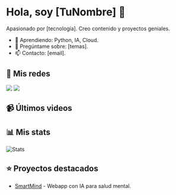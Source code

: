 # Hola, soy [TuNombre] 👋

Apasionado por [tecnología]. Creo contenido y proyectos geniales.

- 🌱 Aprendiendo: Python, IA, Cloud.
- 💬 Pregúntame sobre: [temas].
- 📫 Contacto: [email].

## 🔗 Mis redes
[<img src="https://img.shields.io/badge/Twitch-9146FF?style=for-the-badge&logo=twitch&logoColor=white" />](https://twitch.tv/tunombre)
[<img src="https://img.shields.io/badge/YouTube-FF0000?style=for-the-badge&logo=youtube&logoColor=white" />](https://youtube.com/tunombre)

## 📹 Últimos videos
<!-- BLOG-POST-LIST:START -->
<!-- BLOG-POST-LIST:END -->

## 📊 Mis stats
![Stats](https://github-readme-stats.vercel.app/api?username=tunombre&show_icons=true&theme=radical)

## ⭐ Proyectos destacados
- [SmartMind](https://github.com/tunombre/smartmind) - Webapp con IA para salud mental.

